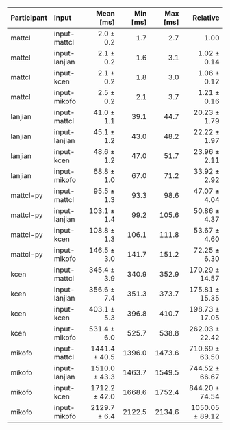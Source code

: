 | Participant | Input | Mean [ms] | Min [ms] | Max [ms] | Relative |
|:---|:---|---:|---:|---:|---:|
| mattcl | input-mattcl | 2.0 ± 0.2 | 1.7 | 2.7 | 1.00 |
| mattcl | input-lanjian | 2.1 ± 0.2 | 1.6 | 3.1 | 1.02 ± 0.14 |
| mattcl | input-kcen | 2.1 ± 0.2 | 1.8 | 3.0 | 1.06 ± 0.12 |
| mattcl | input-mikofo | 2.5 ± 0.2 | 2.1 | 3.7 | 1.21 ± 0.16 |
| lanjian | input-mattcl | 41.0 ± 1.1 | 39.1 | 44.7 | 20.23 ± 1.79 |
| lanjian | input-lanjian | 45.1 ± 1.2 | 43.0 | 48.2 | 22.22 ± 1.97 |
| lanjian | input-kcen | 48.6 ± 1.2 | 47.0 | 51.7 | 23.96 ± 2.11 |
| lanjian | input-mikofo | 68.8 ± 1.0 | 67.0 | 71.2 | 33.92 ± 2.92 |
| mattcl-py | input-mattcl | 95.5 ± 1.3 | 93.3 | 98.6 | 47.07 ± 4.04 |
| mattcl-py | input-lanjian | 103.1 ± 1.4 | 99.2 | 105.6 | 50.86 ± 4.37 |
| mattcl-py | input-kcen | 108.8 ± 1.3 | 106.1 | 111.8 | 53.67 ± 4.60 |
| mattcl-py | input-mikofo | 146.5 ± 3.0 | 141.7 | 151.2 | 72.25 ± 6.30 |
| kcen | input-mattcl | 345.4 ± 3.9 | 340.9 | 352.9 | 170.29 ± 14.57 |
| kcen | input-lanjian | 356.6 ± 7.4 | 351.3 | 373.7 | 175.81 ± 15.35 |
| kcen | input-kcen | 403.1 ± 5.3 | 396.8 | 410.7 | 198.73 ± 17.05 |
| kcen | input-mikofo | 531.4 ± 6.0 | 525.7 | 538.8 | 262.03 ± 22.42 |
| mikofo | input-mattcl | 1441.4 ± 40.5 | 1396.0 | 1473.6 | 710.69 ± 63.50 |
| mikofo | input-lanjian | 1510.0 ± 43.3 | 1463.7 | 1549.5 | 744.52 ± 66.67 |
| mikofo | input-kcen | 1712.2 ± 42.0 | 1668.6 | 1752.4 | 844.20 ± 74.54 |
| mikofo | input-mikofo | 2129.7 ± 6.4 | 2122.5 | 2134.6 | 1050.05 ± 89.12 |

